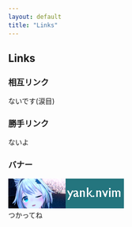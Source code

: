 ```yaml
---
layout: default
title: "Links"
---
```


## Links
### 相互リンク
ないです(涙目)

### 勝手リンク
ないよ

### バナー
![バナー](assets/img/banner.png)
<br>
つかってね
